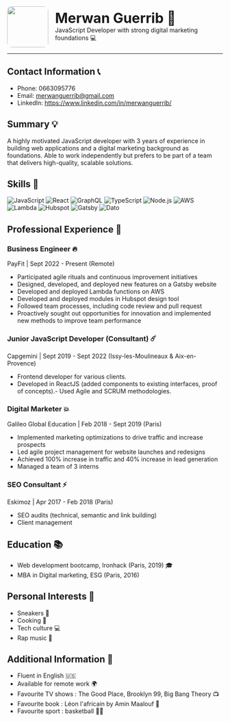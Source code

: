 <div style="display: flex; align-items: center; justify-content: flex-start;">
  <img src="https://res.cloudinary.com/mrwn211/image/upload/v1672054971/ProfilePictureMerwan.jpg" style="width: 96px; height: 96px; border-radius: 10px; margin-right: 16px; object-fit: cover;">
  <div style="display: flex; flex-direction: column; align-items: flex-start; justify-content: center;">
     <div style="font-size: 32px; font-weight: bold; margin: 0;">Merwan Guerrib 👾</div>
    <div>JavaScript Developer with strong digital marketing foundations 💻</div>
  </div>
</div>
<hr>

## Contact Information 📞

- Phone: 0663095776
- Email: merwanguerrib@gmail.com
- LinkedIn: https://www.linkedin.com/in/merwanguerrib/

## Summary 💡

A highly motivated JavaScript developer with 3 years of experience in building web applications and a digital marketing background as foundations. Able to work independently but prefers to be part of a team that delivers high-quality, scalable solutions.

## Skills 🦾

![JavaScript](https://img.shields.io/badge/-JavaScript-EFD81D?style=flat-square)
![React](https://img.shields.io/badge/-React-61DAFB?style=flat-square)
![GraphQL](https://img.shields.io/badge/-GraphQL-E00198?style=flat-square)
![TypeScript](https://img.shields.io/badge/-TypeScript-3077C6?style=flat-square)
![Node.js](https://img.shields.io/badge/-Node.js-339933?style=flat-square)
![AWS](https://img.shields.io/badge/AWS-EA5F06?style=flat-square)
![Lambda](https://img.shields.io/badge/Lambda-D96609?style=flat-square)
![Hubspot](https://img.shields.io/badge/Hubspot-FF5B34?style=flat-square)
![Gatsby](https://img.shields.io/badge/Gatsby-542C84?style=flat-square)
![Dato](https://img.shields.io/badge/Dato-FF7C66?style=flat-square)

## Professional Experience 💼

### Business Engineer 🔥

PayFit | Sept 2022 - Present (Remote)

- Participated agile rituals and continuous improvement initiatives
- Designed, developed, and deployed new features on a Gatsby website
- Developed and deployed Lambda functions on AWS
- Developed and deployed modules in Hubspot design tool
- Followed team processes, including code review and pull request
- Proactively sought out opportunities for innovation and implemented new methods to improve team performance

### Junior JavaScript Developer (Consultant) ☄️

Capgemini | Sept 2019 - Sept 2022 (Issy-les-Moulineaux & Aix-en-Provence)

- Frontend developer for various clients. 
- Developed in ReactJS (added components to existing interfaces, proof of concepts).- Used Agile and SCRUM methodologies.

### Digital Marketer 💥

Galileo Global Education | Feb 2018 - Sept 2019 (Paris)

- Implemented marketing optimizations to drive traffic and increase prospects
- Led agile project management for website launches and redesigns
- Achieved 100% increase in traffic and 40% increase in lead generation
- Managed a team of 3 interns

### SEO Consultant ⚡️

Eskimoz | Apr 2017 - Feb 2018 (Paris)

- SEO audits (technical, semantic and link building)
- Client management


## Education 📚

- Web development bootcamp, Ironhack (Paris, 2019) 🎓
- MBA in Digital marketing, ESG (Paris, 2016)

## Personal Interests 🎉

- Sneakers 👟
- Cooking 🍳
- Tech culture 💻
- Rap music 🎤

## Additional Information 📜

- Fluent in English 🇺🇸
- Available for remote work 🌍
- Favourite TV shows : The Good Place, Brooklyn 99, Big Bang Theory 📺
- Favourite book : Léon l'africain by Amin Maalouf 📖
- Favourite sport : basketball ⛹🏼
